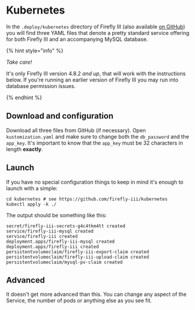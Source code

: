 # Kubernetes

In the `.deploy/kubernetes` directory of Firefly III (also available [on GitHub](https://github.com/firefly-iii/kubernetes)) you will find three YAML files that denote a pretty standard service offering for both Firefly III and an accompanying MySQL database.

{% hint style="info" %}

_Take care!_

It's only Firefly III version 4.8.2 *and up*, that will work with the instructions below. If you're running an earlier version of Firefly III you may run into database permission issues.

{% endhint %}

## Download and configuration

Download all three files from GitHub (if necessary). Open `kustomization.yaml` and make sure to change both the `db_password` and the `app_key`. It's important to know that the `app_key` must be 32 characters in length **exactly**.

## Launch

If you have no special configuration things to keep in mind it's enough to launch with a simple:

```text
cd kubernetes # see https://github.com/firefly-iii/kubernetes
kubectl apply -k ./
```

The output should be something like this:

```text
secret/firefly-iii-secrets-g4c4tkm4tt created
service/firefly-iii-mysql created
service/firefly-iii created
deployment.apps/firefly-iii-mysql created
deployment.apps/firefly-iii created
persistentvolumeclaim/firefly-iii-export-claim created
persistentvolumeclaim/firefly-iii-upload-claim created
persistentvolumeclaim/mysql-pv-claim created
```

## Advanced

It doesn't get more advanced than this. You can change any aspect of the Service, the number of pods or anything else as you see fit.

